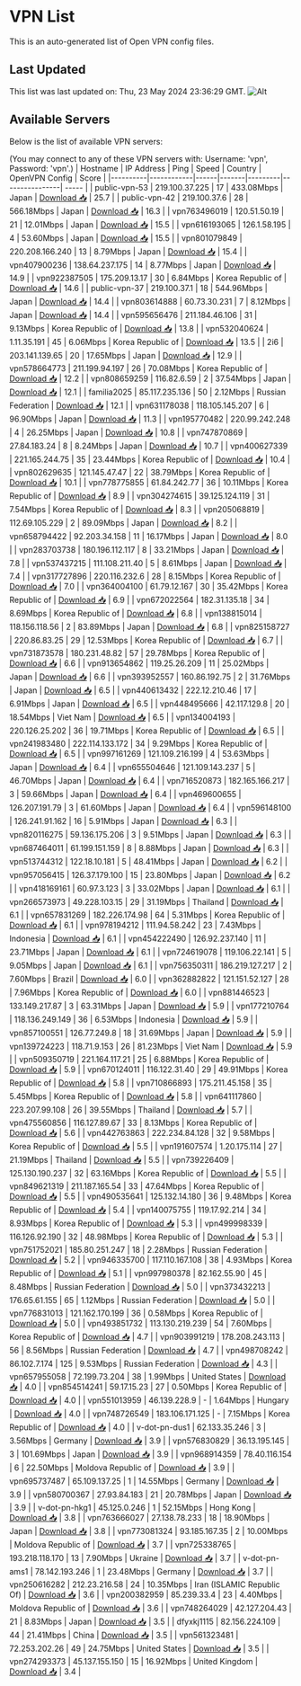 # VPN List

This is an auto-generated list of Open VPN config files.

## Last Updated

This list was last updated on: Thu, 23 May 2024 23:36:29 GMT.
![Alt](https://repobeats.axiom.co/api/embed/186b98318ef1479477931607c1ad7d823f12451f.svg "Repobeats analytics image")

## Available Servers

Below is the list of available VPN servers:

(You may connect to any of these VPN servers with: Username: 'vpn', Password: 'vpn'.)
| Hostname | IP Address | Ping | Speed | Country | OpenVPN Config | Score |
|----------|------------|------|-------|---------|----------------| ----- |
| public-vpn-53 | 219.100.37.225 | 17 | 433.08Mbps | Japan | [Download 📥](./configs/server_0_JP.ovpn) | 25.7 |
| public-vpn-42 | 219.100.37.6 | 28 | 566.18Mbps | Japan | [Download 📥](./configs/server_1_JP.ovpn) | 16.3 |
| vpn763496019 | 120.51.50.19 | 21 | 12.01Mbps | Japan | [Download 📥](./configs/server_2_JP.ovpn) | 15.5 |
| vpn616193065 | 126.1.58.195 | 4 | 53.60Mbps | Japan | [Download 📥](./configs/server_3_JP.ovpn) | 15.5 |
| vpn801079849 | 220.208.166.240 | 13 | 8.79Mbps | Japan | [Download 📥](./configs/server_4_JP.ovpn) | 15.4 |
| vpn407900236 | 138.64.237.175 | 14 | 8.77Mbps | Japan | [Download 📥](./configs/server_5_JP.ovpn) | 14.9 |
| vpn922387505 | 175.209.13.17 | 30 | 6.84Mbps | Korea Republic of | [Download 📥](./configs/server_6_KR.ovpn) | 14.6 |
| public-vpn-37 | 219.100.37.1 | 18 | 544.96Mbps | Japan | [Download 📥](./configs/server_7_JP.ovpn) | 14.4 |
| vpn803614888 | 60.73.30.231 | 7 | 8.12Mbps | Japan | [Download 📥](./configs/server_8_JP.ovpn) | 14.4 |
| vpn595656476 | 211.184.46.106 | 31 | 9.13Mbps | Korea Republic of | [Download 📥](./configs/server_9_KR.ovpn) | 13.8 |
| vpn532040624 | 1.11.35.191 | 45 | 6.06Mbps | Korea Republic of | [Download 📥](./configs/server_10_KR.ovpn) | 13.5 |
| 2i6 | 203.141.139.65 | 20 | 17.65Mbps | Japan | [Download 📥](./configs/server_11_JP.ovpn) | 12.9 |
| vpn578664773 | 211.199.94.197 | 26 | 70.08Mbps | Korea Republic of | [Download 📥](./configs/server_12_KR.ovpn) | 12.2 |
| vpn808659259 | 116.82.6.59 | 2 | 37.54Mbps | Japan | [Download 📥](./configs/server_13_JP.ovpn) | 12.1 |
| familia2025 | 85.117.235.136 | 50 | 2.12Mbps | Russian Federation | [Download 📥](./configs/server_14_RU.ovpn) | 12.1 |
| vpn631178038 | 118.105.145.207 | 6 | 96.90Mbps | Japan | [Download 📥](./configs/server_15_JP.ovpn) | 11.3 |
| vpn195770482 | 220.99.242.248 | 4 | 26.25Mbps | Japan | [Download 📥](./configs/server_16_JP.ovpn) | 10.8 |
| vpn747870869 | 27.84.183.24 | 8 | 8.24Mbps | Japan | [Download 📥](./configs/server_17_JP.ovpn) | 10.7 |
| vpn400627339 | 221.165.244.75 | 35 | 23.44Mbps | Korea Republic of | [Download 📥](./configs/server_18_KR.ovpn) | 10.4 |
| vpn802629635 | 121.145.47.47 | 22 | 38.79Mbps | Korea Republic of | [Download 📥](./configs/server_19_KR.ovpn) | 10.1 |
| vpn778775855 | 61.84.242.77 | 36 | 10.11Mbps | Korea Republic of | [Download 📥](./configs/server_20_KR.ovpn) | 8.9 |
| vpn304274615 | 39.125.124.119 | 31 | 7.54Mbps | Korea Republic of | [Download 📥](./configs/server_21_KR.ovpn) | 8.3 |
| vpn205068819 | 112.69.105.229 | 2 | 89.09Mbps | Japan | [Download 📥](./configs/server_22_JP.ovpn) | 8.2 |
| vpn658794422 | 92.203.34.158 | 11 | 16.17Mbps | Japan | [Download 📥](./configs/server_23_JP.ovpn) | 8.0 |
| vpn283703738 | 180.196.112.117 | 8 | 33.21Mbps | Japan | [Download 📥](./configs/server_24_JP.ovpn) | 7.8 |
| vpn537437215 | 111.108.211.40 | 5 | 8.61Mbps | Japan | [Download 📥](./configs/server_25_JP.ovpn) | 7.4 |
| vpn317727896 | 220.116.232.6 | 28 | 8.15Mbps | Korea Republic of | [Download 📥](./configs/server_26_KR.ovpn) | 7.0 |
| vpn364004100 | 61.79.12.167 | 30 | 35.42Mbps | Korea Republic of | [Download 📥](./configs/server_27_KR.ovpn) | 6.9 |
| vpn672022564 | 182.31.135.18 | 34 | 8.69Mbps | Korea Republic of | [Download 📥](./configs/server_28_KR.ovpn) | 6.8 |
| vpn138815014 | 118.156.118.56 | 2 | 83.89Mbps | Japan | [Download 📥](./configs/server_29_JP.ovpn) | 6.8 |
| vpn825158727 | 220.86.83.25 | 29 | 12.53Mbps | Korea Republic of | [Download 📥](./configs/server_30_KR.ovpn) | 6.7 |
| vpn731873578 | 180.231.48.82 | 57 | 29.78Mbps | Korea Republic of | [Download 📥](./configs/server_31_KR.ovpn) | 6.6 |
| vpn913654862 | 119.25.26.209 | 11 | 25.02Mbps | Japan | [Download 📥](./configs/server_32_JP.ovpn) | 6.6 |
| vpn393952557 | 160.86.192.75 | 2 | 31.76Mbps | Japan | [Download 📥](./configs/server_33_JP.ovpn) | 6.5 |
| vpn440613432 | 222.12.210.46 | 17 | 6.91Mbps | Japan | [Download 📥](./configs/server_34_JP.ovpn) | 6.5 |
| vpn448495666 | 42.117.129.8 | 20 | 18.54Mbps | Viet Nam | [Download 📥](./configs/server_35_VN.ovpn) | 6.5 |
| vpn134004193 | 220.126.25.202 | 36 | 19.71Mbps | Korea Republic of | [Download 📥](./configs/server_36_KR.ovpn) | 6.5 |
| vpn241983480 | 222.114.133.172 | 34 | 9.29Mbps | Korea Republic of | [Download 📥](./configs/server_37_KR.ovpn) | 6.5 |
| vpn997161269 | 121.109.216.199 | 4 | 53.63Mbps | Japan | [Download 📥](./configs/server_38_JP.ovpn) | 6.4 |
| vpn655504646 | 121.109.143.237 | 5 | 46.70Mbps | Japan | [Download 📥](./configs/server_39_JP.ovpn) | 6.4 |
| vpn716520873 | 182.165.166.217 | 3 | 59.66Mbps | Japan | [Download 📥](./configs/server_40_JP.ovpn) | 6.4 |
| vpn469600655 | 126.207.191.79 | 3 | 61.60Mbps | Japan | [Download 📥](./configs/server_41_JP.ovpn) | 6.4 |
| vpn596148100 | 126.241.91.162 | 16 | 5.91Mbps | Japan | [Download 📥](./configs/server_42_JP.ovpn) | 6.3 |
| vpn820116275 | 59.136.175.206 | 3 | 9.51Mbps | Japan | [Download 📥](./configs/server_43_JP.ovpn) | 6.3 |
| vpn687464011 | 61.199.151.159 | 8 | 8.88Mbps | Japan | [Download 📥](./configs/server_44_JP.ovpn) | 6.3 |
| vpn513744312 | 122.18.10.181 | 5 | 48.41Mbps | Japan | [Download 📥](./configs/server_45_JP.ovpn) | 6.2 |
| vpn957056415 | 126.37.179.100 | 15 | 23.80Mbps | Japan | [Download 📥](./configs/server_46_JP.ovpn) | 6.2 |
| vpn418169161 | 60.97.3.123 | 3 | 33.02Mbps | Japan | [Download 📥](./configs/server_47_JP.ovpn) | 6.1 |
| vpn266573973 | 49.228.103.15 | 29 | 31.19Mbps | Thailand | [Download 📥](./configs/server_48_TH.ovpn) | 6.1 |
| vpn657831269 | 182.226.174.98 | 64 | 5.31Mbps | Korea Republic of | [Download 📥](./configs/server_49_KR.ovpn) | 6.1 |
| vpn978194212 | 111.94.58.242 | 23 | 7.43Mbps | Indonesia | [Download 📥](./configs/server_50_ID.ovpn) | 6.1 |
| vpn454222490 | 126.92.237.140 | 11 | 23.71Mbps | Japan | [Download 📥](./configs/server_51_JP.ovpn) | 6.1 |
| vpn724619078 | 119.106.22.141 | 5 | 9.05Mbps | Japan | [Download 📥](./configs/server_52_JP.ovpn) | 6.1 |
| vpn756350311 | 186.219.127.217 | 2 | 7.60Mbps | Brazil | [Download 📥](./configs/server_53_BR.ovpn) | 6.0 |
| vpn362882822 | 121.151.52.127 | 28 | 7.96Mbps | Korea Republic of | [Download 📥](./configs/server_54_KR.ovpn) | 6.0 |
| vpn881446523 | 133.149.217.87 | 3 | 63.31Mbps | Japan | [Download 📥](./configs/server_55_JP.ovpn) | 5.9 |
| vpn177210764 | 118.136.249.149 | 36 | 6.53Mbps | Indonesia | [Download 📥](./configs/server_56_ID.ovpn) | 5.9 |
| vpn857100551 | 126.77.249.8 | 18 | 31.69Mbps | Japan | [Download 📥](./configs/server_57_JP.ovpn) | 5.9 |
| vpn139724223 | 118.71.9.153 | 26 | 81.23Mbps | Viet Nam | [Download 📥](./configs/server_58_VN.ovpn) | 5.9 |
| vpn509350719 | 221.164.117.21 | 25 | 6.88Mbps | Korea Republic of | [Download 📥](./configs/server_59_KR.ovpn) | 5.9 |
| vpn670124011 | 116.122.31.40 | 29 | 49.91Mbps | Korea Republic of | [Download 📥](./configs/server_60_KR.ovpn) | 5.8 |
| vpn710866893 | 175.211.45.158 | 35 | 5.45Mbps | Korea Republic of | [Download 📥](./configs/server_61_KR.ovpn) | 5.8 |
| vpn641117860 | 223.207.99.108 | 26 | 39.55Mbps | Thailand | [Download 📥](./configs/server_62_TH.ovpn) | 5.7 |
| vpn475560856 | 116.127.89.67 | 33 | 8.13Mbps | Korea Republic of | [Download 📥](./configs/server_63_KR.ovpn) | 5.6 |
| vpn442763863 | 222.234.84.128 | 32 | 9.58Mbps | Korea Republic of | [Download 📥](./configs/server_64_KR.ovpn) | 5.5 |
| vpn191607574 | 1.20.175.114 | 27 | 21.19Mbps | Thailand | [Download 📥](./configs/server_65_TH.ovpn) | 5.5 |
| vpn739226409 | 125.130.190.237 | 32 | 63.16Mbps | Korea Republic of | [Download 📥](./configs/server_66_KR.ovpn) | 5.5 |
| vpn849621319 | 211.187.165.54 | 33 | 47.64Mbps | Korea Republic of | [Download 📥](./configs/server_67_KR.ovpn) | 5.5 |
| vpn490535641 | 125.132.14.180 | 36 | 9.48Mbps | Korea Republic of | [Download 📥](./configs/server_68_KR.ovpn) | 5.4 |
| vpn140075755 | 119.17.92.214 | 34 | 8.93Mbps | Korea Republic of | [Download 📥](./configs/server_69_KR.ovpn) | 5.3 |
| vpn499998339 | 116.126.92.190 | 32 | 48.98Mbps | Korea Republic of | [Download 📥](./configs/server_70_KR.ovpn) | 5.3 |
| vpn751752021 | 185.80.251.247 | 18 | 2.28Mbps | Russian Federation | [Download 📥](./configs/server_71_RU.ovpn) | 5.2 |
| vpn946335700 | 117.110.167.108 | 38 | 4.93Mbps | Korea Republic of | [Download 📥](./configs/server_72_KR.ovpn) | 5.1 |
| vpn997980378 | 82.162.55.90 | 45 | 8.48Mbps | Russian Federation | [Download 📥](./configs/server_73_RU.ovpn) | 5.0 |
| vpn373432213 | 176.65.61.155 | 65 | 1.12Mbps | Russian Federation | [Download 📥](./configs/server_74_RU.ovpn) | 5.0 |
| vpn776831013 | 121.162.170.199 | 36 | 0.58Mbps | Korea Republic of | [Download 📥](./configs/server_75_KR.ovpn) | 5.0 |
| vpn493851732 | 113.130.219.239 | 54 | 7.60Mbps | Korea Republic of | [Download 📥](./configs/server_76_KR.ovpn) | 4.7 |
| vpn903991219 | 178.208.243.113 | 56 | 8.56Mbps | Russian Federation | [Download 📥](./configs/server_77_RU.ovpn) | 4.7 |
| vpn498708242 | 86.102.7.174 | 125 | 9.53Mbps | Russian Federation | [Download 📥](./configs/server_78_RU.ovpn) | 4.3 |
| vpn657955058 | 72.199.73.204 | 38 | 1.99Mbps | United States | [Download 📥](./configs/server_79_US.ovpn) | 4.0 |
| vpn854514241 | 59.17.15.23 | 27 | 0.50Mbps | Korea Republic of | [Download 📥](./configs/server_80_KR.ovpn) | 4.0 |
| vpn551013959 | 46.139.228.9 | - | 1.64Mbps | Hungary | [Download 📥](./configs/server_81_HU.ovpn) | 4.0 |
| vpn748726549 | 183.106.171.125 | - | 7.15Mbps | Korea Republic of | [Download 📥](./configs/server_82_KR.ovpn) | 4.0 |
| v-dot-pn-dus1 | 62.133.35.246 | 3 | 3.56Mbps | Germany | [Download 📥](./configs/server_83_DE.ovpn) | 3.9 |
| vpn576830829 | 36.13.195.145 | 3 | 101.69Mbps | Japan | [Download 📥](./configs/server_84_JP.ovpn) | 3.9 |
| vpn968914359 | 78.40.116.154 | 6 | 22.50Mbps | Moldova Republic of | [Download 📥](./configs/server_85_MD.ovpn) | 3.9 |
| vpn695737487 | 65.109.137.25 | 1 | 14.55Mbps | Germany | [Download 📥](./configs/server_86_DE.ovpn) | 3.9 |
| vpn580700367 | 27.93.84.183 | 21 | 20.78Mbps | Japan | [Download 📥](./configs/server_87_JP.ovpn) | 3.9 |
| v-dot-pn-hkg1 | 45.125.0.246 | 1 | 52.15Mbps | Hong Kong | [Download 📥](./configs/server_88_HK.ovpn) | 3.8 |
| vpn763666027 | 27.138.78.233 | 18 | 18.90Mbps | Japan | [Download 📥](./configs/server_89_JP.ovpn) | 3.8 |
| vpn773081324 | 93.185.167.35 | 2 | 10.00Mbps | Moldova Republic of | [Download 📥](./configs/server_90_MD.ovpn) | 3.7 |
| vpn725338765 | 193.218.118.170 | 13 | 7.90Mbps | Ukraine | [Download 📥](./configs/server_91_UA.ovpn) | 3.7 |
| v-dot-pn-ams1 | 78.142.193.246 | 1 | 23.48Mbps | Germany | [Download 📥](./configs/server_92_DE.ovpn) | 3.7 |
| vpn250616282 | 212.23.216.58 | 24 | 10.35Mbps | Iran (ISLAMIC Republic Of) | [Download 📥](./configs/server_93_IR.ovpn) | 3.6 |
| vpn200382959 | 85.239.33.4 | 23 | 4.40Mbps | Moldova Republic of | [Download 📥](./configs/server_94_MD.ovpn) | 3.6 |
| vpn748264029 | 42.127.204.43 | 21 | 8.83Mbps | Japan | [Download 📥](./configs/server_95_JP.ovpn) | 3.5 |
| dfyxkj1115 | 82.156.224.109 | 44 | 21.41Mbps | China | [Download 📥](./configs/server_96_CN.ovpn) | 3.5 |
| vpn561323481 | 72.253.202.26 | 49 | 24.75Mbps | United States | [Download 📥](./configs/server_97_US.ovpn) | 3.5 |
| vpn274293373 | 45.137.155.150 | 15 | 16.92Mbps | United Kingdom | [Download 📥](./configs/server_98_GB.ovpn) | 3.4 |
